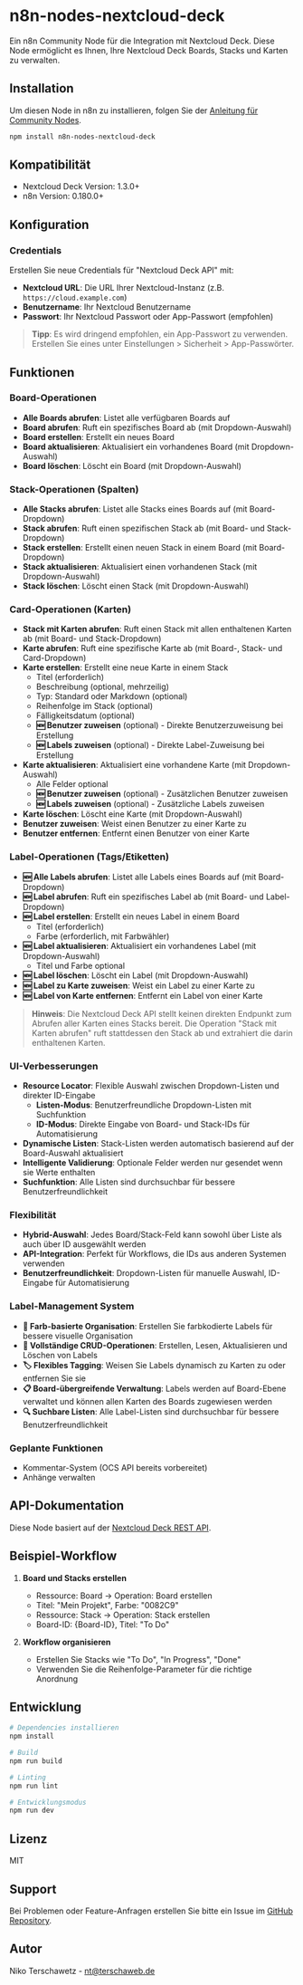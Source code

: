# n8n-nodes-nextcloud-deck

Ein n8n Community Node für die Integration mit Nextcloud Deck. Diese Node ermöglicht es Ihnen, Ihre Nextcloud Deck Boards, Stacks und Karten zu verwalten.

## Installation

Um diesen Node in n8n zu installieren, folgen Sie der [Anleitung für Community Nodes](https://docs.n8n.io/integrations/community-nodes/installation/).

```bash
npm install n8n-nodes-nextcloud-deck
```

## Kompatibilität

- Nextcloud Deck Version: 1.3.0+
- n8n Version: 0.180.0+

## Konfiguration

### Credentials

Erstellen Sie neue Credentials für "Nextcloud Deck API" mit:

- **Nextcloud URL**: Die URL Ihrer Nextcloud-Instanz (z.B. `https://cloud.example.com`)
- **Benutzername**: Ihr Nextcloud Benutzername
- **Passwort**: Ihr Nextcloud Passwort oder App-Passwort (empfohlen)

> **Tipp**: Es wird dringend empfohlen, ein App-Passwort zu verwenden. Erstellen Sie eines unter Einstellungen > Sicherheit > App-Passwörter.

## Funktionen

### Board-Operationen

- **Alle Boards abrufen**: Listet alle verfügbaren Boards auf
- **Board abrufen**: Ruft ein spezifisches Board ab (mit Dropdown-Auswahl)
- **Board erstellen**: Erstellt ein neues Board
- **Board aktualisieren**: Aktualisiert ein vorhandenes Board (mit Dropdown-Auswahl)
- **Board löschen**: Löscht ein Board (mit Dropdown-Auswahl)

### Stack-Operationen (Spalten)

- **Alle Stacks abrufen**: Listet alle Stacks eines Boards auf (mit Board-Dropdown)
- **Stack abrufen**: Ruft einen spezifischen Stack ab (mit Board- und Stack-Dropdown)
- **Stack erstellen**: Erstellt einen neuen Stack in einem Board (mit Board-Dropdown)
- **Stack aktualisieren**: Aktualisiert einen vorhandenen Stack (mit Dropdown-Auswahl)
- **Stack löschen**: Löscht einen Stack (mit Dropdown-Auswahl)

### Card-Operationen (Karten)

- **Stack mit Karten abrufen**: Ruft einen Stack mit allen enthaltenen Karten ab (mit Board- und Stack-Dropdown)
- **Karte abrufen**: Ruft eine spezifische Karte ab (mit Board-, Stack- und Card-Dropdown)
- **Karte erstellen**: Erstellt eine neue Karte in einem Stack
  - Titel (erforderlich)
  - Beschreibung (optional, mehrzeilig)
  - Typ: Standard oder Markdown (optional)
  - Reihenfolge im Stack (optional)
  - Fälligkeitsdatum (optional)
  - **🆕 Benutzer zuweisen** (optional) - Direkte Benutzerzuweisung bei Erstellung
  - **🆕 Labels zuweisen** (optional) - Direkte Label-Zuweisung bei Erstellung
- **Karte aktualisieren**: Aktualisiert eine vorhandene Karte (mit Dropdown-Auswahl)
  - Alle Felder optional
  - **🆕 Benutzer zuweisen** (optional) - Zusätzlichen Benutzer zuweisen
  - **🆕 Labels zuweisen** (optional) - Zusätzliche Labels zuweisen
- **Karte löschen**: Löscht eine Karte (mit Dropdown-Auswahl)
- **Benutzer zuweisen**: Weist einen Benutzer zu einer Karte zu
- **Benutzer entfernen**: Entfernt einen Benutzer von einer Karte

### Label-Operationen (Tags/Etiketten)

- **🆕 Alle Labels abrufen**: Listet alle Labels eines Boards auf (mit Board-Dropdown)
- **🆕 Label abrufen**: Ruft ein spezifisches Label ab (mit Board- und Label-Dropdown)
- **🆕 Label erstellen**: Erstellt ein neues Label in einem Board
  - Titel (erforderlich)
  - Farbe (erforderlich, mit Farbwähler)
- **🆕 Label aktualisieren**: Aktualisiert ein vorhandenes Label (mit Dropdown-Auswahl)
  - Titel und Farbe optional
- **🆕 Label löschen**: Löscht ein Label (mit Dropdown-Auswahl)
- **🆕 Label zu Karte zuweisen**: Weist ein Label zu einer Karte zu
- **🆕 Label von Karte entfernen**: Entfernt ein Label von einer Karte

> **Hinweis**: Die Nextcloud Deck API stellt keinen direkten Endpunkt zum Abrufen aller Karten eines Stacks bereit. Die Operation "Stack mit Karten abrufen" ruft stattdessen den Stack ab und extrahiert die darin enthaltenen Karten.

### UI-Verbesserungen

- **Resource Locator**: Flexible Auswahl zwischen Dropdown-Listen und direkter ID-Eingabe
  - **Listen-Modus**: Benutzerfreundliche Dropdown-Listen mit Suchfunktion
  - **ID-Modus**: Direkte Eingabe von Board- und Stack-IDs für Automatisierung
- **Dynamische Listen**: Stack-Listen werden automatisch basierend auf der Board-Auswahl aktualisiert
- **Intelligente Validierung**: Optionale Felder werden nur gesendet wenn sie Werte enthalten
- **Suchfunktion**: Alle Listen sind durchsuchbar für bessere Benutzerfreundlichkeit

### Flexibilität

- **Hybrid-Auswahl**: Jedes Board/Stack-Feld kann sowohl über Liste als auch über ID ausgewählt werden
- **API-Integration**: Perfekt für Workflows, die IDs aus anderen Systemen verwenden
- **Benutzerfreundlichkeit**: Dropdown-Listen für manuelle Auswahl, ID-Eingabe für Automatisierung

### Label-Management System

- **🎨 Farb-basierte Organisation**: Erstellen Sie farbkodierte Labels für bessere visuelle Organisation
- **🔄 Vollständige CRUD-Operationen**: Erstellen, Lesen, Aktualisieren und Löschen von Labels
- **🏷️ Flexibles Tagging**: Weisen Sie Labels dynamisch zu Karten zu oder entfernen Sie sie
- **📋 Board-übergreifende Verwaltung**: Labels werden auf Board-Ebene verwaltet und können allen Karten des Boards zugewiesen werden
- **🔍 Suchbare Listen**: Alle Label-Listen sind durchsuchbar für bessere Benutzerfreundlichkeit

### Geplante Funktionen

- Kommentar-System (OCS API bereits vorbereitet)
- Anhänge verwalten

## API-Dokumentation

Diese Node basiert auf der [Nextcloud Deck REST API](https://deck.readthedocs.io/en/latest/API/).

## Beispiel-Workflow

1. **Board und Stacks erstellen**
   - Ressource: Board → Operation: Board erstellen
   - Titel: "Mein Projekt", Farbe: "0082C9"
   - Ressource: Stack → Operation: Stack erstellen
   - Board-ID: {Board-ID}, Titel: "To Do"

2. **Workflow organisieren**
   - Erstellen Sie Stacks wie "To Do", "In Progress", "Done"
   - Verwenden Sie die Reihenfolge-Parameter für die richtige Anordnung

## Entwicklung

```bash
# Dependencies installieren
npm install

# Build
npm run build

# Linting
npm run lint

# Entwicklungsmodus
npm run dev
```

## Lizenz

MIT

## Support

Bei Problemen oder Feature-Anfragen erstellen Sie bitte ein Issue im [GitHub Repository](https://github.com/terschawebIT/n8n-nodes-nextcloud-deck).

## Autor

Niko Terschawetz - [nt@terschaweb.de](mailto:nt@terschaweb.de) 